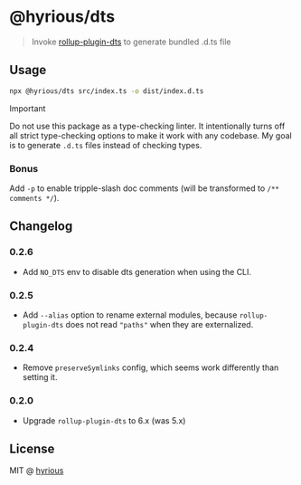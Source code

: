 # @hyrious/dts

> Invoke [rollup-plugin-dts](https://github.com/Swatinem/rollup-plugin-dts) to generate bundled .d.ts file

## Usage

```bash
npx @hyrious/dts src/index.ts -o dist/index.d.ts
```

> [!IMPORTANT]
> Do not use this package as a type-checking linter. It intentionally turns off all strict type-checking options to make it work with any codebase. My goal is to generate `.d.ts` files instead of checking types.

### Bonus

Add `-p` to enable tripple-slash doc comments (will be transformed to `/** comments */`).

## Changelog

### 0.2.6

- Add `NO_DTS` env to disable dts generation when using the CLI.

### 0.2.5

- Add `--alias` option to rename external modules, because `rollup-plugin-dts` does not read `"paths"` when they are externalized.

### 0.2.4

- Remove `preserveSymlinks` config, which seems work differently than setting it.

### 0.2.0

- Upgrade `rollup-plugin-dts` to 6.x (was 5.x)

## License

MIT @ [hyrious](https://github.com/hyrious)
